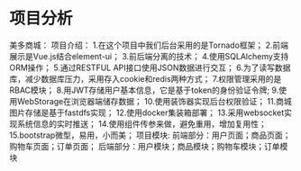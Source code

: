 # 项目分析  

美多商城：
    项目介绍：
 1.在这个项目中我们后台采用的是Tornado框架；
 2.前端展示是Vue.js结合element-ui；
 3.前后端分离的技术；
 4.使用SQLAlchemy支持ORM操作；
 5.通过RESTFUL API接口使用JSON数据进行交互；
 6.为了读写数据库，减少数据库压力，采用存入cookie和redis两种方式；
 7.权限管理采用的是RBAC模块；
 8.用JWT存储用户基本信息，它是基于token的身份验证令牌;
 9.使用WebStorage在浏览器端储存数据；
 10.使用装饰器实现后台权限验证；
 11.商城图片存储是基于fastdfs实现；
 12.使用docker集装箱部署；
 13.采用websocket实现系统信息的实时推送；
 14.使用组件传参来做，避免重用，增加复用性；
 15.bootstrap微型，易用，小而美；
项目模块:
 前端部分：用户页面；商品页面；购物车页面；订单页面；
 后端部分：用户模块；商品模块；购物车模块；订单模块



